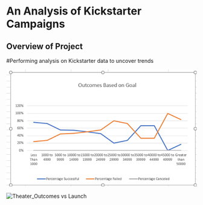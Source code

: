 # An Analysis of Kickstarter Campaigns
## Overview of Project
#Performing analysis on Kickstarter data to uncover trends

![Outcomes vs Goals](https://github.com/assaci/kickstarter-analysis/blob/main/Outcomes_vs_Goals.png?raw=true)



![Theater_Outcomes vs Launch](https://github.com/assaci/kickstarter-analysis/blob/main/Theater_Outcomes_vs_Launch.png?raw=true)










